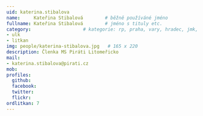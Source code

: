 ```yaml
---
uid: katerina.stibalova
name:     Kateřina Stibalová	  	# běžně používáné jméno
fullname: Kateřina Stibalová	  	# jméno s tituly etc.
category:                 	# kategorie: rp, praha, vary, hradec, jmk, senat
- ulk
- litkan
img: people/katerina-stibalova.jpg   # 165 x 220
description: Členka MS Piráti Litomeřicko
mail:
- katerina.stibalova@pirati.cz
mob:
profiles:
  github:
  facebook:
  twitter: 
  flickr:
ordlitkan: 7
---
```


